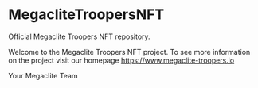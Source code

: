 # MegacliteTroopersNFT
Official Megaclite Troopers NFT repository.

Welcome to the Megaclite Troopers NFT project. 
To see more information on the project visit our homepage https://www.megaclite-troopers.io

Your Megaclite Team
